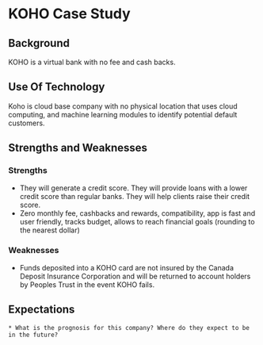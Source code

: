 # KOHO Case Study #

## Background ##
KOHO is a virtual bank with no fee and cash backs.

## Use Of Technology ##
Koho is cloud base company with no physical location that uses cloud computing, and machine learning modules to identify potential default customers. 

## Strengths and Weaknesses ##
### Strengths ###
- They will generate a credit score.  They will provide loans with a lower credit score than regular banks.  They will help clients raise their credit score.
- Zero monthly fee, cashbacks and rewards, compatibility, app is fast and user friendly, tracks budget, allows to reach financial goals (rounding to the nearest dollar)
### Weaknesses ### 
- Funds deposited into a KOHO card are not insured by the Canada Deposit Insurance Corporation and will be returned to account holders by Peoples Trust in the event KOHO fails.
     
## Expectations ##
    * What is the prognosis for this company? Where do they expect to be in the future?
